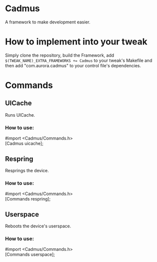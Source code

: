 # Cadmus

A framework to make development easier.

# How to implement into your tweak

Simply clone the repository, build the Framework, add ``$(TWEAK_NAME)_EXTRA_FRAMEWORKS += Cadmus`` to your tweak's Makefile and then add  "com.aurora.cadmus" to your control file's dependencies.

# Commands

## UICache

Runs UICache.

### How to use:

#import <Cadmus/Commands.h>\
[Cadmus uicache];

## Respring

Resprings the device.

### How to use:

#import <Cadmus/Commands.h>\
[Commands respring];

## Userspace

Reboots the device's userspace.

### How to use:

#import <Cadmus/Commands.h>\
[Commands userspace];
